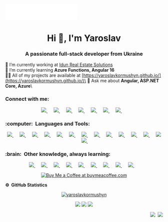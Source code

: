 <img src="images/svg/header_en.svg"></img>

<h1 align="center">Hi 👋, I'm Yaroslav</h1>

<h3 align="center">A passionate full-stack developer from Ukraine</h3>

🔭 I’m currently working at [Idun Real Estate Solutions](https://idunrealestate.com/)\
🌱 I’m currently learning **Azure Functions, Angular 16**\
👨‍💻 All of my projects are available at [https://yaroslavkormushyn.github.io/](https://yaroslavkormushyn.github.io/)\
💬 Ask me about **Angular, ASP.NET Core, Azure**\

<h3 align="left">Connect with me:</h3>

<p align="center">
    <a href="mailto:ykormushyn@gmail.com?subject=Hi%20Yaroslav%20Kormushyn">
        <img src="https://img.shields.io/badge/gmail-%23D14836.svg?&style=for-the-badge&logo=gmail&logoColor=white" />
    </a>
    &nbsp;&nbsp;&nbsp;&nbsp;
    <a href="https://www.facebook.com/therealyarko">
        <img src="https://img.shields.io/badge/facebook-%233B5998.svg?&style=for-the-badge&logo=facebook&logoColor=white" />
    </a>
    &nbsp;&nbsp;&nbsp;&nbsp;
    <a href="https://www.instagram.com/therealyarko/">
        <img src="https://img.shields.io/badge/instagram-%23dc2743.svg?&style=for-the-badge&logo=instagram&logoColor=white" />
    </a>
    &nbsp;&nbsp;&nbsp;&nbsp;
    <a href="https://linkedin.com/in/ykormushyn">
        <img src="https://img.shields.io/badge/linkedin-%230077B5.svg?&style=for-the-badge&logo=linkedin&logoColor=white" />
    </a>
    &nbsp;&nbsp;&nbsp;&nbsp;
    <a href="https://dev.to/yaroslavkormushyn">
        <img src="https://img.shields.io/badge/dev.to-%230A0A0A.svg?&style=for-the-badge&logo=dev.to&logoColor=white" />
    </a>
    &nbsp;&nbsp;&nbsp;&nbsp;
    <a href="https://stackoverflow.com/users/13977648">
        <img src="https://img.shields.io/badge/-Stackoverflow-FE7A16?style=for-the-badge&logo=stack-overflow&logoColor=white" />
    </a>
    &nbsp;&nbsp;&nbsp;&nbsp;
    <a href="https://www.youtube.com/channel/UCN0kvXy7zvvYLzp8CpHInFw">
        <img src="https://img.shields.io/badge/YouTube-%23FF0000.svg?style=for-the-badge&logo=YouTube&logoColor=white" />
    </a>
    &nbsp;&nbsp;&nbsp;&nbsp;
</p>

<h3 align="left">:computer: &nbsp;Languages and Tools:</h3>

<p align="center">
    <a href="https://angular.io">
        <img src="https://img.shields.io/badge/angular-%23DD0031.svg?style=for-the-badge&logo=angular&logoColor=white" />
    </a>
    &nbsp;&nbsp;&nbsp;&nbsp;
    <a href="https://azure.microsoft.com/en-in/">
        <img src="https://img.shields.io/badge/azure-%230072C6.svg?style=for-the-badge&logo=microsoftazure&logoColor=white" />
    </a>
    &nbsp;&nbsp;&nbsp;&nbsp;
    <a href="https://getbootstrap.com">
        <img src="https://img.shields.io/badge/bootstrap-%238511FA.svg?style=for-the-badge&logo=bootstrap&logoColor=white" />
    </a>
    &nbsp;&nbsp;&nbsp;&nbsp;
    <a href="https://learn.microsoft.com/en-us/dotnet/csharp/">
        <img src="https://img.shields.io/badge/c%23-%23239120.svg?style=for-the-badge&logo=c-sharp&logoColor=white" />
    </a>
    &nbsp;&nbsp;&nbsp;&nbsp;
    <a href="https://w3schoolsua.github.io/css/index.html#gsc.tab=0">
        <img src="https://img.shields.io/badge/css3-%231572B6.svg?style=for-the-badge&logo=css3&logoColor=white" />
    </a>
    &nbsp;&nbsp;&nbsp;&nbsp;
    <a href="https://www.docker.com/">
        <img src="https://img.shields.io/badge/docker-%230db7ed.svg?style=for-the-badge&logo=docker&logoColor=white" />
    </a>
    &nbsp;&nbsp;&nbsp;&nbsp;
    <a href="https://dotnet.microsoft.com/">
        <img src="https://img.shields.io/badge/.NET-5C2D91?style=for-the-badge&logo=.net&logoColor=white" />
    </a>
    &nbsp;&nbsp;&nbsp;&nbsp;
    <a href="https://git-scm.com/">
        <img src="https://img.shields.io/badge/git-%23F05033.svg?style=for-the-badge&logo=git&logoColor=white" />
    </a>
    &nbsp;&nbsp;&nbsp;&nbsp;
    <a href="https://www.w3.org/html/">
        <img src="https://img.shields.io/badge/html5-%23E34F26.svg?style=for-the-badge&logo=html5&logoColor=white" />
    </a>
    &nbsp;&nbsp;&nbsp;&nbsp;
    <a href="https://developer.mozilla.org/en-US/docs/Web/JavaScript">
        <img src="https://img.shields.io/badge/javascript-%23323330.svg?style=for-the-badge&logo=javascript&logoColor=%23F7DF1E" />
    </a>
    &nbsp;&nbsp;&nbsp;&nbsp;
    <a href="https://www.microsoft.com/en-us/sql-server">
        <img src="https://img.shields.io/badge/Microsoft%20SQL%20Server-CC2927?style=for-the-badge&logo=microsoft%20sql%20server&logoColor=white" />
    </a>
    &nbsp;&nbsp;&nbsp;&nbsp;
    <a href="https://postman.com">
        <img src="https://img.shields.io/badge/Postman-FF6C37?style=for-the-badge&logo=postman&logoColor=white" />
    </a>
    &nbsp;&nbsp;&nbsp;&nbsp;
    <a href="https://sass-lang.com">
        <img src="https://img.shields.io/badge/SASS-hotpink.svg?style=for-the-badge&logo=SASS&logoColor=white" />
    </a>
    &nbsp;&nbsp;&nbsp;&nbsp;
    <a href="https://www.typescriptlang.org/">
        <img src="https://img.shields.io/badge/typescript-%23007ACC.svg?style=for-the-badge&logo=typescript&logoColor=white" />
    </a>
    &nbsp;&nbsp;&nbsp;&nbsp;
</p>

<h3 align="left">:brain: &nbsp;Other knowledge, always learning:</h3>
<p align="center">
    <a href="https://www.cypress.io/">
        <img src="https://img.shields.io/badge/-cypress-%23E5E5E5?style=for-the-badge&logo=cypress&logoColor=058a5e" />
    </a>
    &nbsp;&nbsp;&nbsp;&nbsp;
    <a href="https://firebase.google.com/">
        <img src="https://img.shields.io/badge/Firebase-039BE5?style=for-the-badge&logo=Firebase&logoColor=ffca28" />
    </a>
    &nbsp;&nbsp;&nbsp;&nbsp;
    <a href="https://www.invisionapp.com/">
        <img src="https://img.shields.io/badge/invision-FF3366?style=for-the-badge&logo=invision&logoColor=white" />
    </a>
    &nbsp;&nbsp;&nbsp;&nbsp;
    <a href="https://jasmine.github.io/">
        <img src="https://img.shields.io/badge/jasmine-%238A4182.svg?style=for-the-badge&logo=jasmine&logoColor=white" />
    </a>
    &nbsp;&nbsp;&nbsp;&nbsp;
    <a href="https://www.jenkins.io">
        <img src="https://img.shields.io/badge/jenkins-%232C5263.svg?style=for-the-badge&logo=jenkins&logoColor=white" />
    </a>
    &nbsp;&nbsp;&nbsp;&nbsp;
    <a href="https://kubernetes.io">
        <img src="https://img.shields.io/badge/kubernetes-%23326ce5.svg?style=for-the-badge&logo=kubernetes&logoColor=white" />
    </a>
    &nbsp;&nbsp;&nbsp;&nbsp;
    <a href="https://www.linux.org/">
        <img src="https://img.shields.io/badge/Linux-FCC624?style=for-the-badge&logo=linux&logoColor=black" />
    </a>
    &nbsp;&nbsp;&nbsp;&nbsp;
    <a href="https://www.postgresql.org">
        <img src="https://img.shields.io/badge/postgres-%23316192.svg?style=for-the-badge&logo=postgresql&logoColor=white" />
    </a>
    &nbsp;&nbsp;&nbsp;&nbsp;
    <a href="https://webpack.js.org">
        <img src="https://img.shields.io/badge/webpack-%238DD6F9.svg?style=for-the-badge&logo=webpack&logoColor=black" />
    </a>
    &nbsp;&nbsp;&nbsp;&nbsp;
</p>

<p align="center">
    <a href="https://www.buymeacoffee.com/ykormushyn">
        <img src="https://cdn.buymeacoffee.com/buttons/v2/default-yellow.png"
             alt="Buy Me a Coffee at buymeacoffee.com"
             data-canonical-src="https://cdn.buymeacoffee.com/buttons/v2/default-yellow.png"
             style="max-width: 100%;">
    </a>
</p>

<b>:gear: &nbsp;GitHub Statistics</b>
<br />
<p align="center"> <a href="https://github.com/ryo-ma/github-profile-trophy"><img
             src="https://github-profile-trophy.vercel.app/?username=yaroslavkormushyn&column=-1&theme=onestar&margin-w=15&margin-h=15"
             alt="yaroslavkormushyn" /></a>
</p>
<p align="center">
    
</p>
<p align="center">
    <img height="137px"
         src="https://github-readme-streak-stats.herokuapp.com/?user=yaroslavkormushyn&hide_border=true&theme=nightowl" />
    <img height="137px"
         src="https://github-readme-stats.vercel.app/api?username=yaroslavkormushyn&hide_title=true&hide_border=true&show_icons=true&include_all_commits=true&count_private=true&line_height=21&theme=nightowl" />
    <img height="137px"
         src="https://github-readme-stats.vercel.app/api/top-langs/?username=yaroslavkormushyn&hide=html&hide_title=true&hide_border=true&layout=compact&langs_count=8&theme=nightowl" />
</p>

<p align="right">
    <img src="https://komarev.com/ghpvc/?username=yaroslavkormushyn&style=plastic&label=Views">
    <img>
    <img src="https://badges.pufler.dev/visits/yaroslavkormushyn/yaroslavkormushyn?color=black&logo=github" />
</p>